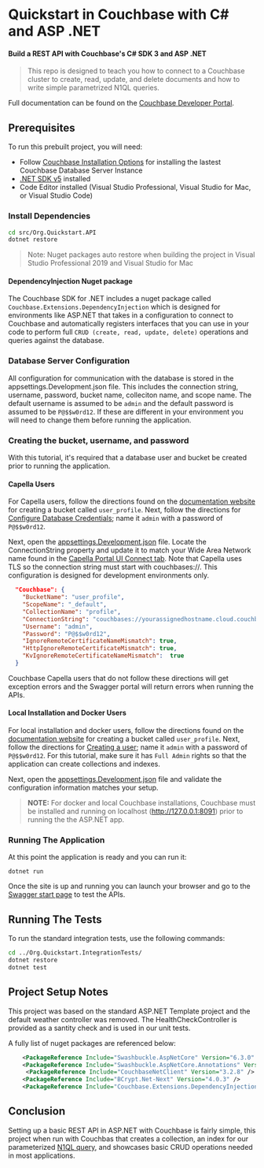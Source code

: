 # Quickstart in Couchbase with C# and ASP .NET
#### Build a REST API with Couchbase's C# SDK 3 and ASP .NET

> This repo is designed to teach you how to connect to a Couchbase cluster to create, read, update, and delete documents and how to write simple parametrized N1QL queries.

<!-- [![Try it now!](https://da-demo-images.s3.amazonaws.com/runItNow_outline.png?couchbase-example=aspnet-quickstart-repo&source=github)](https://gitpod.io/#https://github.com/couchbase-examples/aspnet-quickstart) -->

Full documentation can be found on the [Couchbase Developer Portal](https://developer.couchbase.com/tutorial-quickstart-csharp-aspnet/).
## Prerequisites
To run this prebuilt project, you will need:

- Follow [Couchbase Installation Options](/tutorial-couchbase-installation-options) for installing the lastest Couchbase Database Server Instance
- [.NET SDK v5](https://dotnet.microsoft.com/download/dotnet/5.0) installed
- Code Editor installed (Visual Studio Professional, Visual Studio for Mac, or Visual Studio Code)

### Install Dependencies 

```sh
cd src/Org.Quickstart.API
dotnet restore
```
> Note: Nuget packages auto restore when building the project in Visual Studio Professional 2019 and Visual Studio for Mac

#### DependencyInjection Nuget package

The Couchbase SDK for .NET includes a nuget package called `Couchbase.Extensions.DependencyInjection` which is designed for environments like ASP.NET that takes in a configuration to connect to Couchbase and automatically registers interfaces that you can use in your code to perform full `CRUD (create, read, update, delete)` operations and queries against the database. 

### Database Server Configuration

All configuration for communication with the database is stored in the appsettings.Development.json file.  This includes the connection string, username, password, bucket name, colleciton name, and scope name.  The default username is assumed to be `admin` and the default password is assumed to be `P@$$w0rd12`.  If these are different in your environment you will need to change them before running the application.

### Creating the bucket, username, and password 

With this tutorial, it's required that a database user and bucket be created prior to running the application.  

#### Capella Users 

For Capella users, follow the directions found on the [documentation website](https://docs.couchbase.com/cloud/clusters/data-service/manage-buckets.html#add-bucket) for creating a bucket called `user_profile`.  Next, follow the directions for [Configure Database Credentials](https://docs.couchbase.com/cloud/clusters/manage-database-users.html); name it `admin` with a password of `P@$$w0rd12`.  

Next, open the [appsettings.Development.json](https://github.com/couchbase-examples/aspnet-quickstart/blob/main/src/Org.Quickstart.API/appsettings.Development.json#L13) file.  Locate the ConnectionString property and update it to match your Wide Area Network name found in the [Capella Portal UI Connect tab](https://docs.couchbase.com/cloud/get-started/connect-to-cluster.html#connect-to-your-cluster-using-the-built-in-sdk-examples). Note that Capella uses TLS so the connection string must start with couchbases://.  This configuration is designed for development environments only.

```json
  "Couchbase": {
    "BucketName": "user_profile",
    "ScopeName": "_default",
    "CollectionName": "profile",
    "ConnectionString": "couchbases://yourassignedhostname.cloud.couchbase.com",
    "Username": "admin",
    "Password": "P@$$w0rd12",
    "IgnoreRemoteCertificateNameMismatch": true,
    "HttpIgnoreRemoteCertificateMismatch": true,
    "KvIgnoreRemoteCertificateNameMismatch":  true
  }
```

Couchbase Capella users that do not follow these directions will get  exception errors and the Swagger portal will return errors when running the APIs.

#### Local Installation and Docker Users

For local installation and docker users, follow the directions found on the [documentation website](https://docs.couchbase.com/server/current/manage/manage-buckets/create-bucket.html) for creating a bucket called `user_profile`.  Next, follow the directions for [Creating a user](https://docs.couchbase.com/server/current/manage/manage-security/manage-users-and-roles.html); name it `admin` with a password of `P@$$w0rd12`.  For this tutorial, make sure it has `Full Admin` rights so that the application can create collections and indexes. 

Next, open the [appsettings.Development.json](https://github.com/couchbase-examples/aspnet-quickstart/blob/main/src/Org.Quickstart.API/appsettings.Development.json#L13) file and validate the configuration information matches your setup. 

> **NOTE:** For docker and local Couchbase installations, Couchbase must be installed and running on localhost (<http://127.0.0.1:8091>) prior to running the the ASP.NET app.

### Running The Application

At this point the application is ready and you can run it:

```shell
dotnet run
```

Once the site is up and running you can launch your browser and go to the [Swagger start page](https://localhost:5001/swagger/index.html) to test the APIs.
## Running The Tests

To run the standard integration tests, use the following commands:

```sh
cd ../Org.Quickstart.IntegrationTests/
dotnet restore 
dotnet test
```

## Project Setup Notes

This project was based on the standard ASP.NET Template project and the default weather controller was removed.  The HealthCheckController is provided as a santity check and is used in our unit tests.  

A fully list of nuget packages are referenced below:
```xml
    <PackageReference Include="Swashbuckle.AspNetCore" Version="6.3.0" />
    <PackageReference Include="Swashbuckle.AspNetCore.Annotations" Version="6.3.0" />
     <PackageReference Include="CouchbaseNetClient" Version="3.2.8" />
    <PackageReference Include="BCrypt.Net-Next" Version="4.0.3" />
    <PackageReference Include="Couchbase.Extensions.DependencyInjection" Version="3.2.8" />
```

## Conclusion

Setting up a basic REST API in ASP.NET with Couchbase is fairly simple, this project when run with Couchbas that creates a collection, an index for our parameterized [N1QL query](https://docs.couchbase.com/dotnet-sdk/current/howtos/n1ql-queries-with-sdk.html), and showcases basic CRUD operations needed in most applications.
